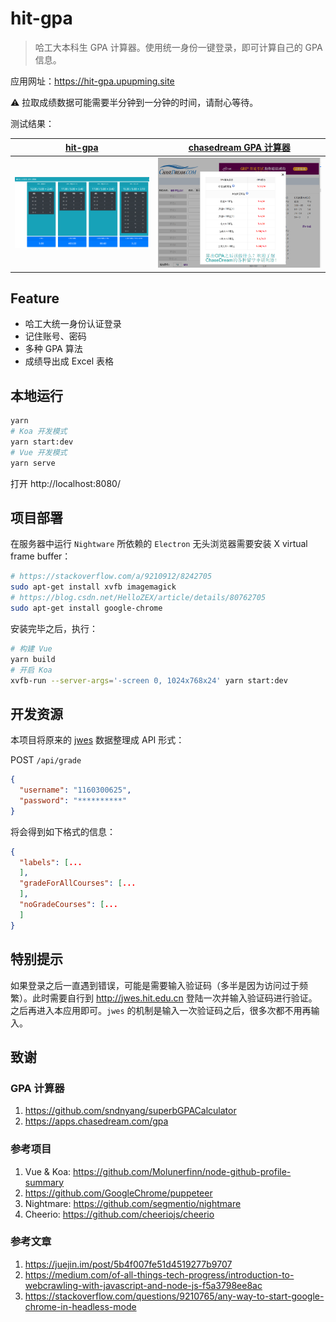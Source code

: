 # hit-gpa

> 哈工大本科生 GPA 计算器。使用统一身份一键登录，即可计算自己的 GPA 信息。

应用网址：https://hit-gpa.upupming.site

:warning: 拉取成绩数据可能需要半分钟到一分钟的时间，请耐心等待。

测试结果：

| [hit-gpa](https://hit-gpa.upupming.site)     | [chasedream GPA 计算器](https://apps.chasedream.com/gpa/#) |
| -------------------------------------------- | ---------------------------------------------------------- |
| <img src="./img/hit-gpa.png" width="1000px"> | <img src="./img/chasedream.png" width="1000px">            |

## Feature

- 哈工大统一身份认证登录
- 记住账号、密码
- 多种 GPA 算法
- 成绩导出成 Excel 表格

## 本地运行

```bash
yarn
# Koa 开发模式
yarn start:dev
# Vue 开发模式
yarn serve
```

打开 http://localhost:8080/

## 项目部署

在服务器中运行 `Nightware` 所依赖的 `Electron` 无头浏览器需要安装 X virtual frame buffer：

```bash
# https://stackoverflow.com/a/9210912/8242705
sudo apt-get install xvfb imagemagick
# https://blog.csdn.net/HelloZEX/article/details/80762705
sudo apt-get install google-chrome
```

安装完毕之后，执行：

```bash
# 构建 Vue
yarn build
# 开启 Koa
xvfb-run --server-args='-screen 0, 1024x768x24' yarn start:dev
```

## 开发资源

本项目将原来的 [jwes](http://jwes.hit.edu.cn) 数据整理成 API 形式：

POST `/api/grade`

```json
{
  "username": "1160300625",
  "password": "**********"
}
```

将会得到如下格式的信息：

```json
{
  "labels": [...
  ],
  "gradeForAllCourses": [...
  ],
  "noGradeCourses": [...
  ]
}
```

## 特别提示

如果登录之后一直遇到错误，可能是需要输入验证码（多半是因为访问过于频繁）。此时需要自行到 http://jwes.hit.edu.cn 登陆一次并输入验证码进行验证。之后再进入本应用即可。`jwes` 的机制是输入一次验证码之后，很多次都不用再输入。

## 致谢

### GPA 计算器

1. https://github.com/sndnyang/superbGPACalculator
2. https://apps.chasedream.com/gpa

### 参考项目

1. Vue & Koa: https://github.com/Molunerfinn/node-github-profile-summary
2. https://github.com/GoogleChrome/puppeteer
3. Nightmare: https://github.com/segmentio/nightmare
4. Cheerio: https://github.com/cheeriojs/cheerio

### 参考文章

1. https://juejin.im/post/5b4f007fe51d4519277b9707
2. https://medium.com/of-all-things-tech-progress/introduction-to-webcrawling-with-javascript-and-node-js-f5a3798ee8ac
3. https://stackoverflow.com/questions/9210765/any-way-to-start-google-chrome-in-headless-mode
